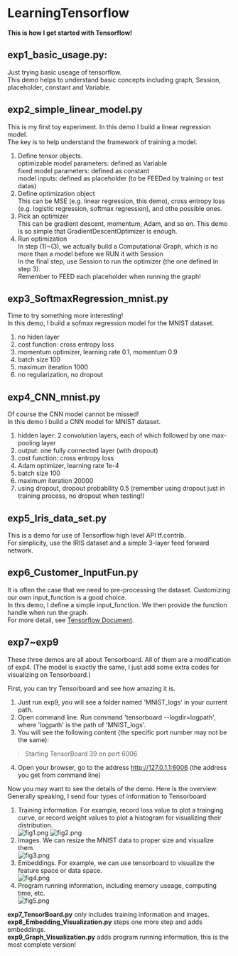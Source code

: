 # LearningTensorflow        
**This is how I get started with Tensorflow!**

## exp1_basic_usage.py:     
Just trying basic useage of tensorflow.     
This demo helps to understand basic concepts including graph, Session, placeholder, constant and Variable.

## exp2_simple_linear_model.py    
This is my first toy experiment. In this demo I build a linear regression model.     
The key is to help understand the framework of training a model.      
1. Define tensor objects.    
optimizable model parameters: defined as Variable    
fixed model parameters: defined as constant    
model inputs: defined as placeholder (to be FEEDed by training or test datas)    
2. Define optimization object    
This can be MSE (e.g. linear regression, this demo), cross entropy loss (e.g. logistic regression, softmax regression), and othe possible ones.    
3. Pick an optimizer    
This can be gradient descent, momentum, Adam, and so on. This demo is so simple that GradientDescentOptimizer is enough.    
4. Run optimization    
In step (1)~(3), we actually build a Computational Graph, which is no more than a model before we RUN it with Session    
In the final step, use Session to run the optimizer (the one defined in step 3).    
Remember to FEED each placeholder when running the graph!

## exp3_SoftmaxRegression_mnist.py    
Time to try something more interesting!    
In this demo, I build a sofmax regression model for the MNIST dataset.    
1. no hiden layer    
2. cost function: cross entropy loss    
3. momentum optimizer, learning rate 0.1, momentum 0.9    
4. batch size 100    
5. maximum iteration 1000    
6. no regularization, no dropout

## exp4_CNN_mnist.py    
Of course the CNN model cannot be missed!    
In this demo I build a CNN model for MNIST dataset.    
1. hidden layer: 2 convolution layers, each of which followed by one max-pooling layer    
2. output: one fully connected layer (with dropout)    
3. cost function: cross entropy loss    
4. Adam optimizer, learning rate 1e-4    
5. batch size 100    
6. maximum iteration 20000    
7. using dropout, dropout probability 0.5 (remember using dropout just in training process, no dropout when testing!)

## exp5_Iris_data_set.py
This is a demo for use of Tensorflow high level API tf.contrib.    
For simplicity, use the IRIS dataset and a simple 3-layer feed forward network.

## exp6_Customer_InputFun.py
It is often the case that we need to pre-processing the dataset. Customizing our own input_function is a good choice.     
In this demo, I define a simple input_function. We then provide the function handle when run the graph.     
For more detail, see [Tensorflow Document](https://www.tensorflow.org/get_started/input_fn).

## exp7~exp9
These three demos are all about Tensorboard. All of them are a modification of exp4. (The model is exactly the same, I just add some extra codes for visualizing on Tensorboard.)

First, you can try Tensorboard and see how amazing it is.       
1. Just run exp9, you will see a folder named 'MNIST_logs' in your current path.    
2. Open command line. Run command 'tensorboard --logdir=logpath', where 'logpath' is the path of 'MNIST_logs'.    
3. You will see the following content (the specific port number may not be the same):    
>Starting TensorBoard 39 on port 6006  

4. Open your browser, go to the address http://127.0.1.1:6006 (the address you get from command line)

Now you may want to see the details of the demo. Here is the overview:    
Generally speaking, I send four types of information to Tensorboard    
1. Training information. For example, record loss value to plot a trainging curve, or record weight values to plot a histogram for visualizing their distribution.  
![fig1.png](https://github.com/SaoYan/LearningTensorflow/blob/master/Figures/fig1.png)
![fig2.png](https://github.com/SaoYan/LearningTensorflow/blob/master/Figures/fig2.png)
2. Images. We can resize the MNIST data to proper size and visualize them.  
![fig3.png](https://github.com/SaoYan/LearningTensorflow/blob/master/Figures/fig3.png)
3. Embeddings. For example, we can use tensorboard to visualize the feature space or data space.  
![fig4.png](https://github.com/SaoYan/LearningTensorflow/blob/master/Figures/fig4.png)
4. Program running information, including memory useage, computing time, etc.  
![fig5.png](https://github.com/SaoYan/LearningTensorflow/blob/master/Figures/fig5.png)

**exp7_TensorBoard.py** only includes training information and images.    
**exp8_Embedding_Visualization.py** steps one more step and adds embeddings.    
**exp9_Graph_Visualization.py** adds program running information, this is the most complete version!
